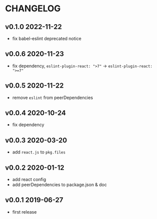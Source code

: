 # CHANGELOG

## v0.1.0 2022-11-22

- fix babel-eslint deprecated notice

## v0.0.6 2020-11-23

- fix dependency, `eslint-plugin-react: ">7"` -> `eslint-plugin-react: ">=7"`

## v0.0.5 2020-11-22

- remove `eslint` from peerDependencies

## v0.0.4 2020-10-24

- fix dependency

## v0.0.3 2020-03-20

- add `react.js` to `pkg.files`

## v0.0.2 2020-01-12

- add react config
- add peerDependencies to package.json & doc

## v0.0.1 2019-06-27

- first release
